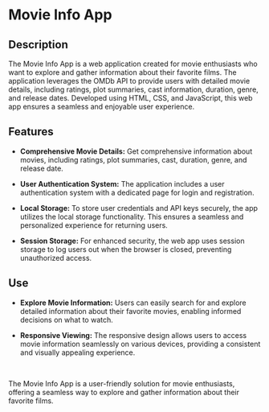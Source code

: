 # Movie Info App

## Description

The Movie Info App is a web application created for movie enthusiasts who want to explore and gather information about their favorite films. The application leverages the OMDb API to provide users with detailed movie details, including ratings, plot summaries, cast information, duration, genre, and release dates. Developed using HTML, CSS, and JavaScript, this web app ensures a seamless and enjoyable user experience.

## Features

- **Comprehensive Movie Details:** Get comprehensive information about movies, including ratings, plot summaries, cast, duration, genre, and release date.

- **User Authentication System:** The application includes a user authentication system with a dedicated page for login and registration.

- **Local Storage:** To store user credentials and API keys securely, the app utilizes the local storage functionality. This ensures a seamless and personalized experience for returning users.

- **Session Storage:** For enhanced security, the web app uses session storage to log users out when the browser is closed, preventing unauthorized access.

## Use

- **Explore Movie Information:** Users can easily search for and explore detailed information about their favorite movies, enabling informed decisions on what to watch.

- **Responsive Viewing:** The responsive design allows users to access movie information seamlessly on various devices, providing a consistent and visually appealing experience.

<br>
 
The Movie Info App is a user-friendly solution for movie enthusiasts, offering a seamless way to explore and gather information about their favorite films.
